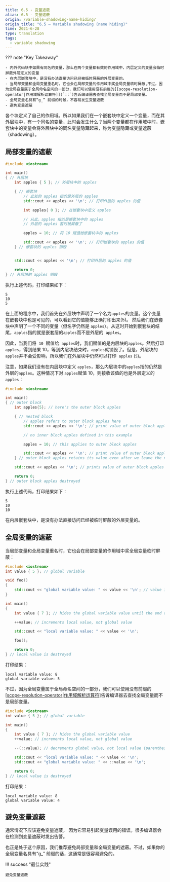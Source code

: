 ```yaml
---
title: 6.5 - 变量遮蔽
alias: 6.5 - 变量遮蔽
origin: /variable-shadowing-name-hiding/
origin_title: "6.5 — Variable shadowing (name hiding)"
time: 2021-6-28
type: translation
tags:
  - variable shadowing
---
```


??? note "Key Takeaway"

    - 内外代码块中如果有同名的变量，那么在两个变量都有效的作用域中，内层定义的变量会临时屏蔽外层定义的变量
    - 在内层嵌套块中，是没有办法直接访问已经被临时屏蔽的外层变量的。
    - 当局部变量和全局变量重名时，它也会在局部变量的作用域中奖全局变量临时屏蔽,不过，因为全局变量属于全局命名空间的一部分，我们可以使用没有前缀的[[scope-resolution-operator|作用域解析运算符]](`::`)告诉编译器去查找全局变量而不是局部变量。
    - 全局变量名具有“g_” 前缀的时候，不容易发生变量遮蔽
    - 避免变量遮蔽

各个块定义了自己的作用域。所以如果我们在一个嵌套块中定义一个变量，而在其外层块中，有一个同名的变量，此时会发生什么？当两个变量都在作用域中时，嵌套块中的变量会将外层块中的同名变量隐藏起来，称为变量隐藏或变量遮蔽（shadowing）。

## 局部变量的遮蔽

```cpp
#include <iostream>

int main()
{ // 外层块
    int apples { 5 }; // 外层块中的 apples

    { // 嵌套块
        // 此处的 apples 指的是外层的 apples
        std::cout << apples << '\n'; // 打印外层的 apples 的值

        int apples{ 0 }; // 在嵌套块中定义 apples

        // 从此，apples 指的是嵌套块中的 apples
        // 外层的 apples 暂时被屏蔽了

        apples = 10; // 将 10 赋值给嵌套块中的 apples

        std::cout << apples << '\n'; // 打印嵌套块的 apples 的值
    } // 嵌套块的 apples 销毁


    std::cout << apples << '\n'; // 打印外层的 apples 的值

    return 0;
} // 外层块的 apples 销毁
```

执行上述代码，打印结果如下：

```
5
10
5
```

在上面的程序中，我们首先在外层块中声明了一个名为`apples`的变量。这个变量在嵌套块中也是可见的，可以看到它的值能够正确打印出来(5)。 然后我们在嵌套块中声明了一个不同的变量（但名字仍然是 `apples`）。从这时开始到嵌套块的结尾，`apples`指的就是嵌套层的`apples`而不是外层的  `apples`。

因此，当我们将  `10`  赋值给  `apples`时，我们赋值的是内层块的`apples`。然后打印`apples`，得到结果 10，等到内层块结束时，`apples`就销毁了。但是，外层块的`apples`并不会受影响，所以我们在外层块中仍然可以打印  `apples` (`5`)。

注意，如果我们没有在内层块中定义 `apples`，那么内层块中的`apples`指的仍然是外层的`apples`。这种情况下对 `apples`赋值 10，则接收该值的也是外层定义的`apples`：

```cpp
#include <iostream>

int main()
{ // outer block
    int apples{5}; // here's the outer block apples

    { // nested block
        // apples refers to outer block apples here
        std::cout << apples << '\n'; // print value of outer block apples

        // no inner block apples defined in this example

        apples = 10; // this applies to outer block apples

        std::cout << apples << '\n'; // print value of outer block apples
    } // outer block apples retains its value even after we leave the nested block

    std::cout << apples << '\n'; // prints value of outer block apples

    return 0;
} // outer block apples destroyed
```

执行上述代码，打印结果如下：

```
5
10
10
```

在内层嵌套块中，是没有办法直接访问已经被临时屏蔽的外层变量的。

## 全局变量的遮蔽

当局部变量和全局变量重名时，它也会在局部变量的作用域中奖全局变量临时屏蔽：

```cpp
#include <iostream>
int value { 5 }; // global variable

void foo()
{
    std::cout << "global variable value: " << value << '\n'; // value is not shadowed here, so this refers to the global value
}

int main()
{
    int value { 7 }; // hides the global variable value until the end of this block

    ++value; // increments local value, not global value

    std::cout << "local variable value: " << value << '\n';

    foo();

    return 0;
} // local value is destroyed
```

打印结果：

```
local variable value: 8
global variable value: 5
```

不过，因为全局变量属于全局命名空间的一部分，我们可以使用没有前缀的[[scope-resolution-operator|作用域解析运算符]](`::`)告诉编译器去查找全局变量而不是局部变量。

```cpp
#include <iostream>
int value { 5 }; // global variable

int main()
{
    int value { 7 }; // hides the global variable value
    ++value; // increments local value, not global value

    --(::value); // decrements global value, not local value (parenthesis added for readability)

    std::cout << "local variable value: " << value << '\n';
    std::cout << "global variable value: " << ::value << '\n';

    return 0;
} // local value is destroyed
```

打印结果：

```
local variable value: 8
global variable value: 4
```

## 避免变量遮蔽

通常情况下应该避免变量遮蔽， 因为它容易引起变量误用的错误。很多编译器会在检测到变量遮蔽时发出告警。

也正是处于这个原因，我们推荐避免局部变量和全局变量的遮蔽。不过，如果你的全局变量名具有“g\_” 前缀的话，这通常是很容易避免的。

!!! success "最佳实践"

    避免变量遮蔽
